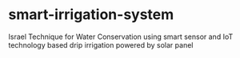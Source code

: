 # smart-irrigation-system
Israel Technique for Water Conservation using smart sensor and IoT technology based drip irrigation powered by solar panel 
